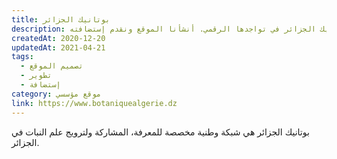 ```yaml
---
title: بوتانيك الجزائر
description: تعاونت يونيفارواب مع بوتانيك الجزائر في تواجدها الرقمي. أنشأنا الموقع ونقدم إستضافته.
createdAt: 2020-12-20
updatedAt: 2021-04-21
tags:
  - تصميم الموقع
  - تطوير
  - إستضافة
category: موقع مؤسسي
link: https://www.botaniquealgerie.dz
---
```


بوتانيك الجزائر هي شبكة وطنية مخصصة للمعرفة، المشاركة ولترويج علم النبات في الجزائر.

